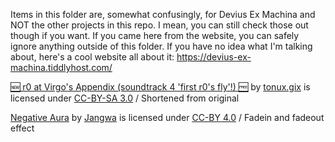 Items in this folder are, somewhat confusingly, for Devius Ex Machina and NOT the other projects in this repo. I mean, you can still check those out though if you want. If you came here from the website, you can safely ignore anything outside of this folder. If you have no idea what I'm talking about, here's a cool website all about it: https://devius-ex-machina.tiddlyhost.com/

[🆕 r0 at Virgo's Appendix (soundtrack 4 'first r0's fly'!) 🆓](https://soundcloud.com/tonux-gix/rqs1stfly) by [tonux.gix](https://soundcloud.com/tonux-gix/rqs1stfly) is licensed under [CC-BY-SA 3.0](https://creativecommons.org/licenses/by-sa/3.0/) / Shortened from original

[Negative Aura](https://freemusicarchive.org/music/Dilating_Times/cycles-trax-vol-v-drones/negative-aura/) by [Jangwa](https://freemusicarchive.org/music/Dilating_Times/) is licensed under [CC-BY 4.0](https://creativecommons.org/licenses/by/4.0/) / Fadein and fadeout effect
